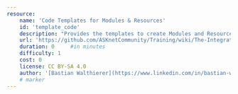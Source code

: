 ```yaml
---
resource:
    name: 'Code Templates for Modules & Resources'
    id: 'template_code'
    description: "Provides the templates to create Modules and Resources."
    url: 'https://github.com/ASKnetCommunity/Training/wiki/The-Integration-of-Moudules-and-Resources-into-%23ASKtraining#template-code'
    duration: 0     #in minutes
    difficulty: 1
    cost: 0
    license: CC BY-SA 4.0
    author: '[Bastian Walthierer](https://www.linkedin.com/in/bastian-walthierer-0416b5112/)'
    # marker
---
```


